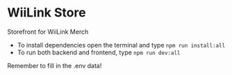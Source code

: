 # WiiLink Store
Storefront for WiiLink Merch

- To install dependencies open the terminal and type `npm run install:all`
- To run both backend and frontend, type `npm run dev:all`

Remember to fill in the .env data!
